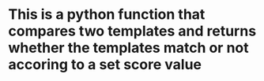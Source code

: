# This is a python function that compares two templates and returns whether the templates match or not accoring to a set score value
